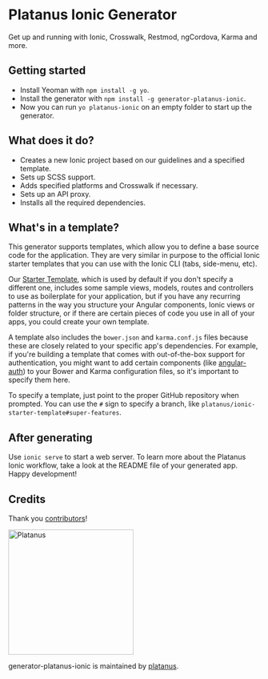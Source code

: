 # Platanus Ionic Generator

Get up and running with Ionic, Crosswalk, Restmod, ngCordova, Karma and more.

## Getting started

- Install Yeoman with `npm install -g yo`.
- Install the generator with `npm install -g generator-platanus-ionic`.
- Now you can run `yo platanus-ionic` on an empty folder to start up the generator.

## What does it do?

- Creates a new Ionic project based on our guidelines and a specified template.
- Sets up SCSS support.
- Adds specified platforms and Crosswalk if necessary.
- Sets up an API proxy.
- Installs all the required dependencies.

## What's in a template?

This generator supports templates, which allow you to define a base source code for the application. They are very similar in purpose to the official Ionic starter templates that you can use with the Ionic CLI (tabs, side-menu, etc).

Our [Starter Template](https://github.com/platanus/ionic-starter-template), which is used by default if you don't specify a different one, includes some sample views, models, routes and controllers to use as boilerplate for your application, but if you have any recurring patterns in the way you structure your Angular components, Ionic views or folder structure, or if there are certain pieces of code you use in all of your apps, you could create your own template.

A template also includes the `bower.json` and `karma.conf.js` files because these are closely related to your specific app's dependencies. For example, if you're building a template that comes with out-of-the-box support for authentication, you might want to add certain components (like [angular-auth](http://github.com/platanus/angular-auth)) to your Bower and Karma configuration files, so it's important to specify them here.

To specify a template, just point to the proper GitHub repository when prompted. You can use the `#` sign to specify a branch, like `platanus/ionic-starter-template#super-features`.

## After generating

Use `ionic serve` to start a web server. To learn more about the Platanus Ionic workflow, take a look at the README file of your generated app. Happy development!

## Credits

Thank you [contributors](https://github.com/platanus/generator-platanus-ionic/graphs/contributors)!

<img src="http://platan.us/gravatar_with_text.png" alt="Platanus" width="250"/>

generator-platanus-ionic is maintained by [platanus](http://platan.us).
